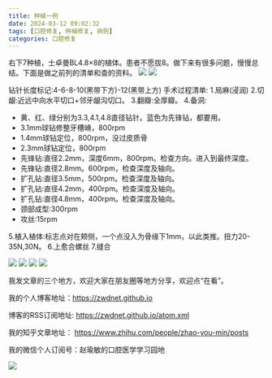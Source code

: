```yaml
---
title: 种植一例
date: 2024-03-12 09:02:32
tags: [口腔修复, 种植修复, 病例]
categories: 口腔修复
---
```

右下7种植，士卓曼BL4.8×8的植体。患者不愿拔8。做下来有很多问题，慢慢总结。下面是做之前列的清单和查的资料。
![](https://zymblog-1258069789.cos.ap-chengdu.myqcloud.com/blog0436-implant/01.jpg)
![](https://zymblog-1258069789.cos.ap-chengdu.myqcloud.com/blog0436-implant/02.jpg)

钻针长度标记:4-6-8-10(黑带下方)-12(黑带上方)
手术过程清单:
1.局麻(浸润)
2.切龈:近远中向水平切口+邻牙龈沟切口。
3.翻瓣:全厚瓣。
4.备洞:
- 黄、红、绿分别为3.3,4.1,4.8直径钻针。蓝色为先锋钻，都要用。
- 3.1mm球钻修整牙槽嵴，800rpm
- 1.4mm球钻定位，800rpm，没过皮质骨
- 2.3mm球钻定位，800rpm
- 先锋钻:直径2.2mm，深度6mm，800rpm。检查方向。进入到最终深度。
- 先锋钻:直径2.8mm。600rpm，检查深度及轴向。
- 扩孔钻:直径3.5mm，500rpm。检查深度及轴向。
- 扩孔钻:直径4.2mm，400rpm。检查深度及轴向。
- 扩孔钻:直径4.8mm，400rpm。检查深度及轴向。
- 颈部成型:300rpm
- 攻丝:15rpm

5.植入植体:标志点对在颊侧，一个点没入为骨缘下1mm，以此类推。扭力20-35N,30N。
6.上愈合螺丝
7.缝合

![](https://zymblog-1258069789.cos.ap-chengdu.myqcloud.com/blog0436-implant/03.jpg)
![](https://zymblog-1258069789.cos.ap-chengdu.myqcloud.com/blog0436-implant/04.jpg)
![](https://zymblog-1258069789.cos.ap-chengdu.myqcloud.com/blog0436-implant/05.jpg)
![](https://zymblog-1258069789.cos.ap-chengdu.myqcloud.com/blog0436-implant/06.jpg)




我发文章的三个地方，欢迎大家在朋友圈等地方分享，欢迎点“在看”。

我的个人博客地址：https://zwdnet.github.io

博客的RSS订阅地址: https://zwdnet.github.io/atom.xml

我的知乎文章地址： https://www.zhihu.com/people/zhao-you-min/posts

我的微信个人订阅号：赵瑜敏的口腔医学学习园地

![](https://zymblog-1258069789.cos.ap-chengdu.myqcloud.com/other/wx.jpg)

